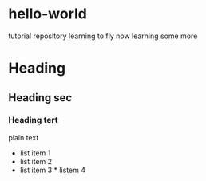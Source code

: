 # hello-world
tutorial repository
learning to fly
now learning some more
# Heading
## Heading sec
### Heading tert
plain text
* list item 1
* list item 2
* list item 3 * listem 4
